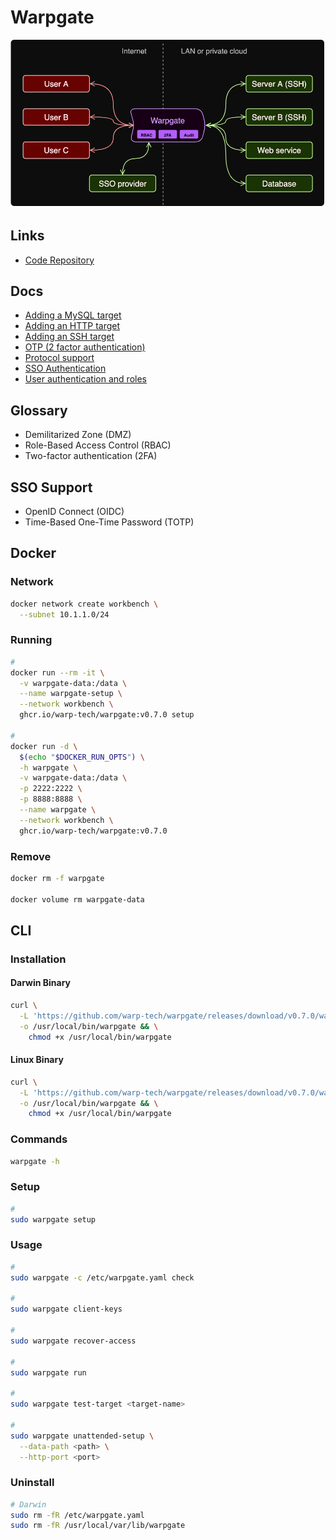 # Warpgate

<!--
https://github.com/andreee94/terraform-provider-warpgate
-->

![Warpgate](/assets/images/warpgate/warpgate.png)

## Links

- [Code Repository](https://github.com/warp-tech/warpgate)

## Docs

- [Adding a MySQL target](https://github.com/warp-tech/warpgate/wiki/Adding-a-MySQL-target)
- [Adding an HTTP target](https://github.com/warp-tech/warpgate/wiki/Adding-an-HTTP-target)
- [Adding an SSH target](https://github.com/warp-tech/warpgate/wiki/Adding-an-SSH-target)
- [OTP (2 factor authentication)](<https://github.com/warp-tech/warpgate/wiki/OTP-(2-factor-authentication)>)
- [Protocol support](https://github.com/warp-tech/warpgate/wiki/Protocol-support)
- [SSO Authentication](https://github.com/warp-tech/warpgate/wiki/SSO-Authentication)
- [User authentication and roles](https://github.com/warp-tech/warpgate/wiki/User-authentication-and-roles)

## Glossary

- Demilitarized Zone (DMZ)
- Role-Based Access Control (RBAC)
- Two-factor authentication (2FA)

## SSO Support

- OpenID Connect (OIDC)
- Time-Based One-Time Password (TOTP)

## Docker

### Network

```sh
docker network create workbench \
  --subnet 10.1.1.0/24
```

### Running

```sh
#
docker run --rm -it \
  -v warpgate-data:/data \
  --name warpgate-setup \
  --network workbench \
  ghcr.io/warp-tech/warpgate:v0.7.0 setup

#
docker run -d \
  $(echo "$DOCKER_RUN_OPTS") \
  -h warpgate \
  -v warpgate-data:/data \
  -p 2222:2222 \
  -p 8888:8888 \
  --name warpgate \
  --network workbench \
  ghcr.io/warp-tech/warpgate:v0.7.0
```

### Remove

```sh
docker rm -f warpgate

docker volume rm warpgate-data
```

## CLI

### Installation

#### Darwin Binary

```sh
curl \
  -L 'https://github.com/warp-tech/warpgate/releases/download/v0.7.0/warpgate-v0.7.0-x86_64-macos' \
  -o /usr/local/bin/warpgate && \
    chmod +x /usr/local/bin/warpgate
```

#### Linux Binary

```sh
curl \
  -L 'https://github.com/warp-tech/warpgate/releases/download/v0.7.0/warpgate-v0.7.0-x86_64-linux' \
  -o /usr/local/bin/warpgate && \
    chmod +x /usr/local/bin/warpgate
```

### Commands

```sh
warpgate -h
```

### Setup

```sh
#
sudo warpgate setup
```

### Usage

```sh
#
sudo warpgate -c /etc/warpgate.yaml check

#
sudo warpgate client-keys

#
sudo warpgate recover-access

#
sudo warpgate run

#
sudo warpgate test-target <target-name>

#
sudo warpgate unattended-setup \
  --data-path <path> \
  --http-port <port>
```

### Uninstall

```sh
# Darwin
sudo rm -fR /etc/warpgate.yaml
sudo rm -fR /usr/local/var/lib/warpgate
```
